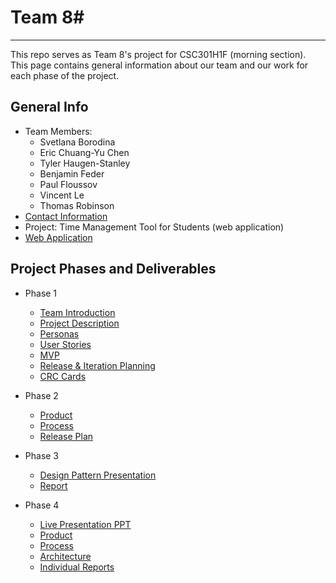# Team 8#

----

This repo serves as Team 8's project for CSC301H1F (morning section).
This page contains general information about our team and our work for each phase of the project. 


## General Info ##

 * Team Members: 
   * Svetlana Borodina
   * Eric Chuang-Yu Chen
   * Tyler Haugen-Stanley
   * Benjamin Feder
   * Paul Floussov
   * Vincent Le
   * Thomas Robinson
 * [Contact Information](https://github.com/csc301-fall2014/Proj-Morning-Team8-repo/blob/master/Contact.md)
 * Project: Time Management Tool for Students (web application)
 * [Web Application](https://github.com/csc301-fall2014/Proj-Morning-Team8-repo/tree/master/website)


## Project Phases and Deliverables ##
* Phase 1
     * [Team Introduction](https://github.com/csc301-fall2014/Proj-Morning-Team8-repo/blob/master/Phase1/team_introduction.md)
     * [Project Description](https://github.com/csc301-fall2014/Proj-Morning-Team8-repo/blob/master/Phase1/project_description.md)
     * [Personas](https://github.com/csc301-fall2014/Proj-Morning-Team8-repo/blob/master/Phase1/personas.jpg)
     * [User Stories](https://github.com/csc301-fall2014/Proj-Morning-Team8-repo/blob/master/Phase1/user_stories.md)
     * [MVP](https://github.com/csc301-fall2014/Proj-Morning-Team8-repo/blob/master/Phase1/MVP.md)
     * [Release & Iteration Planning](https://github.com/csc301-fall2014/Proj-Morning-Team8-repo/blob/master/Phase1/release_iteration_planning.md)
     * [CRC Cards](https://github.com/csc301-fall2014/Proj-Morning-Team8-repo/blob/master/Phase1/CRC_card.md)

* Phase 2
     * [Product](https://github.com/csc301-fall2014/Proj-Morning-Team8-repo/blob/master/Phase2/Product.md)
     * [Process](https://github.com/csc301-fall2014/Proj-Morning-Team8-repo/blob/master/Phase2/Process.md)
     * [Release Plan](https://github.com/csc301-fall2014/Proj-Morning-Team8-repo/blob/master/Phase2/release_plan.md)
 
* Phase 3
     * [Design Pattern Presentation](https://github.com/csc301-fall2014/Proj-Morning-Team8-repo/blob/master/Phase3/design%20pattern%20presentation.ppt)
     * [Report](https://github.com/csc301-fall2014/Proj-Morning-Team8-repo/blob/master/Phase3/report.md)

* Phase 4
     * [Live Presentation PPT](https://github.com/csc301-fall2014/Proj-Morning-Team8-repo/blob/master/Phase4/presentation.pptx)
     * [Product](https://github.com/csc301-fall2014/Proj-Morning-Team8-repo/blob/master/Phase4/Product.md)
     * [Process](https://github.com/csc301-fall2014/Proj-Morning-Team8-repo/blob/master/Phase4/Process.md)
     * [Architecture](https://github.com/csc301-fall2014/Proj-Morning-Team8-repo/blob/master/Phase4/Architecture.md)
     * [Individual Reports](https://github.com/csc301-fall2014/Proj-Morning-Team8-repo/blob/master/Phase4/IndividualReports.md)
